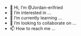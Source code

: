 - 👋 Hi, I’m @Jordan-erifried
- 👀 I’m interested in ...
- 🌱 I’m currently learning ...
- 💞️ I’m looking to collaborate on ...
- 📫 How to reach me ...

<!---
Jordan-erifried/Jordan-erifried is a ✨ special ✨ human welcome in my world
--->
